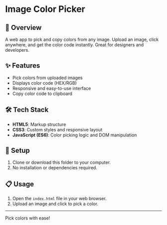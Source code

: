 # Image Color Picker

## 🎨 Overview

A web app to pick and copy colors from any image. Upload an image, click anywhere, and get the color code instantly. Great for designers and developers.

## ✨ Features

- Pick colors from uploaded images
- Displays color code (HEX/RGB)
- Responsive and easy-to-use interface
- Copy color code to clipboard

## 🛠️ Tech Stack

- **HTML5**: Markup structure
- **CSS3**: Custom styles and responsive layout
- **JavaScript (ES6)**: Color picking logic and DOM manipulation

## 🚀 Setup

1. Clone or download this folder to your computer.
2. No installation or dependencies required.

## 📋 Usage

1. Open the `index.html` file in your web browser.
2. Upload an image and click to pick a color.

---

Pick colors with ease!
